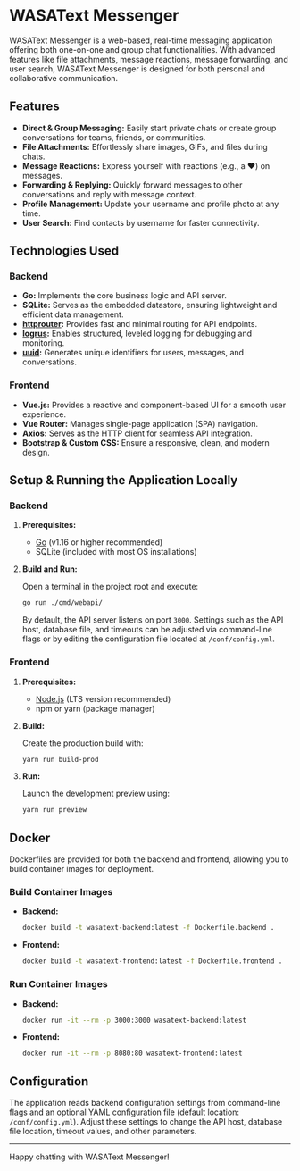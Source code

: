 # WASAText Messenger

WASAText Messenger is a web-based, real-time messaging application offering both one-on-one and group chat functionalities. With advanced features like file attachments, message reactions, message forwarding, and user search, WASAText Messenger is designed for both personal and collaborative communication.

## Features

- **Direct & Group Messaging:** Easily start private chats or create group conversations for teams, friends, or communities.
- **File Attachments:** Effortlessly share images, GIFs, and files during chats.
- **Message Reactions:** Express yourself with reactions (e.g., a ❤️) on messages.
- **Forwarding & Replying:** Quickly forward messages to other conversations and reply with message context.
- **Profile Management:** Update your username and profile photo at any time.
- **User Search:** Find contacts by username for faster connectivity.

## Technologies Used

### Backend
- **Go:** Implements the core business logic and API server.
- **SQLite:** Serves as the embedded datastore, ensuring lightweight and efficient data management.
- **[httprouter](https://github.com/julienschmidt/httprouter):** Provides fast and minimal routing for API endpoints.
- **[logrus](https://github.com/sirupsen/logrus):** Enables structured, leveled logging for debugging and monitoring.
- **[uuid](https://github.com/gofrs/uuid):** Generates unique identifiers for users, messages, and conversations.

### Frontend
- **Vue.js:** Provides a reactive and component-based UI for a smooth user experience.
- **Vue Router:** Manages single-page application (SPA) navigation.
- **Axios:** Serves as the HTTP client for seamless API integration.
- **Bootstrap & Custom CSS:** Ensure a responsive, clean, and modern design.

## Setup & Running the Application Locally

### Backend

1. **Prerequisites:**
   - [Go](https://golang.org/dl/) (v1.16 or higher recommended)
   - SQLite (included with most OS installations)

2. **Build and Run:**

   Open a terminal in the project root and execute:

   ```bash
   go run ./cmd/webapi/
   ```

   By default, the API server listens on port `3000`. Settings such as the API host, database file, and timeouts can be adjusted via command-line flags or by editing the configuration file located at `/conf/config.yml`.

### Frontend

1. **Prerequisites:**
   - [Node.js](https://nodejs.org/) (LTS version recommended)
   - npm or yarn (package manager)

2. **Build:**

   Create the production build with:

   ```bash
   yarn run build-prod
   ```

3. **Run:**

   Launch the development preview using:

   ```bash
   yarn run preview
   ```

## Docker

Dockerfiles are provided for both the backend and frontend, allowing you to build container images for deployment.

### Build Container Images

- **Backend:**

  ```bash
  docker build -t wasatext-backend:latest -f Dockerfile.backend .
  ```

- **Frontend:**

  ```bash
  docker build -t wasatext-frontend:latest -f Dockerfile.frontend .
  ```

### Run Container Images

- **Backend:**

  ```bash
  docker run -it --rm -p 3000:3000 wasatext-backend:latest
  ```

- **Frontend:**

  ```bash
  docker run -it --rm -p 8080:80 wasatext-frontend:latest
  ```

## Configuration

The application reads backend configuration settings from command-line flags and an optional YAML configuration file (default location: `/conf/config.yml`). Adjust these settings to change the API host, database file location, timeout values, and other parameters.

---

Happy chatting with WASAText Messenger!
